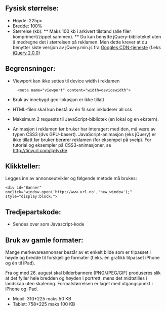 ## Fysisk størrelse:
* Høyde: 225px
* Bredde: 100%
* Størrelse (kb):
** Maks 100 kb i arkivert tilstand (alle filer komprimert/zippet sammen).
** Du kan benytte jQuery-biblioteket uten å medregne det i størrelsen på reklamen. Men dette krever at du benytter siste versjon av jQuery.min.js fra [Googles CDN-tjeneste](https://developers.google.com/speed/libraries/devguide#jquery) (f.eks [jQuery 2.0.0](//ajax.googleapis.com/ajax/libs/jquery/2.0.0/jquery.min.js))

## Begrensninger:
* Viewport kan ikke settes til device width i reklamen 

		<meta name="viewport" content="width=devicewidth">

* Bruk av innebygd geo-lokasjon er ikke tillatt
* HTML-filen skal kun bestå av én fil som inkluderer all css
* Maksimum 2 requests til JavaScript-bibliotek (en lokal og en ekstern).
* Animasjon i reklamen før bruker har interagert med den, må være av typen CSS3 (dvs GPU-basert). JavaScript-animasjon (eks jQuery) er ikke tillatt før bruker berører reklamen (for eksempel på sveip). For tutorial og eksempler på CSS3-animasjoner, se http://tinyurl.com/lg6yx6e

## Klikkteller:
Legges inn av annonseutvikler og følgende metode må brukes:

	<div id="Banner" onclick="window.open('http://www.url.no','new_window');" style="display:block;">

## Tredjepartskode:
* Sendes over som Javascript-kode

## Bruk av gamle formater:
Mange merkevareannonser består av et enkelt bilde som er tilpasset i høyde og bredde til forskjellige formater (f.eks. én grafikk tilpasset iPhone og én til iPad).

Fra og med 26. august skal bilderbannere (PNG/JPEG/GIF) produseres slik at det fyller hele
bredden og høyden i portrett, mens det midtstilles i landskap uten skalering. Formatstørrelsen er
laget med utgangspunkt i iPhone og iPad.
* Mobil: 310*225 maks 50 KB
* Tablet: 758*225 maks 100 KB